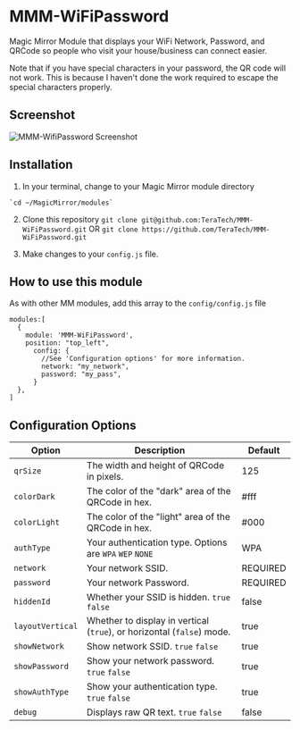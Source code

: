 # MMM-WiFiPassword
Magic Mirror Module that displays your WiFi Network, Password, and QRCode so people who visit your house/business can connect easier. 

Note that if you have special characters in your password, the QR code will not work.  This is because I haven't done the work required to escape the special characters properly. 

## Screenshot

![MMM-WifiPassword Screenshot](https://raw.githubusercontent.com/TeraTech/MMM-WiFiPassword/master/mm.png)


## Installation
  1. In your terminal, change to your Magic Mirror module directory

    `cd ~/MagicMirror/modules`
  
  2. Clone this repository `git clone git@github.com:TeraTech/MMM-WiFiPassword.git` OR `git clone https://github.com/TeraTech/MMM-WiFiPassword.git`
  
  3. Make changes to your `config.js` file.  
  
## How to use this module
As with other MM modules, add this array to the `config/config.js` file

``` 
modules:[
  {
    module: 'MMM-WiFiPassword',
    position: "top_left",
      config: {
        //See 'Configuration options' for more information.
        network: "my_network", 
        password: "my_pass",
      }
  },
]
```
## Configuration Options 

| Option | Description | Default |
| ------------- | ------------- | ------------- |
| `qrSize`  | The width and height of QRCode in pixels. | 125 |
| `colorDark`  | The color of the "dark" area of the QRCode in hex. | #fff |
| `colorLight`  | The color of the "light" area of the QRCode in hex. | #000 |
| `authType`  | Your authentication type. Options are `WPA` `WEP` `NONE` | WPA |
| `network`  | Your network SSID. | REQUIRED |
| `password`  | Your network Password. | REQUIRED |
| `hiddenId`  | Whether your SSID is hidden. `true` `false` | false |
| `layoutVertical`  | Whether to display in vertical (`true`), or horizontal (`false`) mode.  | true |
| `showNetwork`  | Show network SSID. `true` `false`| true |
| `showPassword`  | Show your network password. `true` `false` | true |
| `showAuthType`  | Show your authentication type. `true` `false` | true |
| `debug`  | Displays raw QR text. `true` `false` | false |

